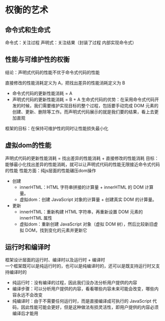 # 权衡的艺术

## 命令式和生命式

命令式：关注过程
声明式：关注结果（封装了过程 内部实现命令式）

## 性能与可维护性的权衡

结论：声明式代码的性能不优于命令式代码的性能

直接修改的性能消耗定义为 A，把找出差异的性能消耗定义为 B

- 命令式代码的更新性能消耗 = A
- 声明式代码的更新性能消耗 = B + A
生命式代码的优势：在采用命令式代码开发的时候，我们需要维护实现目标的整个过程，包括要手动完成 DOM 元素的创建、更新、删除等工作。而声明式代码展示的就是我们要的结果，看上去更加直观

框架的目标：在保持可维护性的同时让性能损失最小化

## 虚拟dom的性能

声明式代码的更新性能消耗 = 找出差异的性能消耗 + 直接修改的性能消耗
目标：能够最小化找出差异的性能消耗，就可以让声明式代码的性能无限接近命令式代码的性能
性能方面：纯js层面的性能碾压dom操作

- 创建
  - innerHTML：HTML 字符串拼接的计算量 + innerHTML 的 DOM 计算量。
  - 虚拟dom：创建 JavaScript 对象的计算量 + 创建真实 DOM 的计算量。
- 更新
  - innerHTML：重新构建 HTML 字符串，再重新设置 DOM 元素的 innerHTML 属性
  - 虚拟dom：重新创建 JavaScript 对象（虚拟 DOM 树），然后比较新旧虚拟 DOM，找到变化的元素并更新它

## 运行时和编译时

框架设计层面的运行时、编译时以及运行时 + 编译时  
一个框架既可以是纯运行时的，也可以是纯编译时的，还可以是既支持运行时又支持编译时的

- 纯运行时：没有编译的过程，因此我们没办法分析用户提供的内容
- 编译步骤：可以分析用户提供的内容，看看哪些内容未来可能会改变，哪些内容永远不会改变
- 纯编译时：由于不需要任何运行时，而是直接编译成可执行的 JavaScript 代码，因此性能可能会更好，但是这种做法有损灵活性，即用户提供的内容必须编译后才能用
